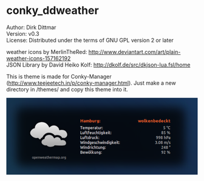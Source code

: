 # conky_ddweather
 
Author: Dirk Dittmar  
Version: v0.3  
License: Distributed under the terms of GNU GPL version 2 or later  

weather icons by MerlinTheRed:     http://www.deviantart.com/art/plain-weather-icons-157162192    
JSON Library by David Heiko Kolf:  http://dkolf.de/src/dkjson-lua.fsl/home

This is theme is made for Conky-Manager (http://www.teejeetech.in/p/conky-manager.html). Just make a new directory in /themes/ and copy this theme into it.

![ScreenShot](preview.png)
